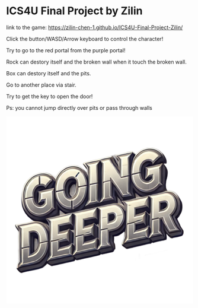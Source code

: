 # ICS4U Final Project by Zilin
link to the game:
https://zilin-chen-1.github.io/ICS4U-Final-Project-Zilin/

Click the button/WASD/Arrow keyboard to control the character!

Try to go to the red portal from the purple portal!

Rock can destory itself and the broken wall when it touch the broken wall.

Box can destory itself and the pits.

Go to another place via stair.

Try to get the key to open the door!

Ps: you cannot jump directly over pits or pass through walls

![Title](public/assets/logo.png)